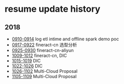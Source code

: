# resume update history

## 2018

* [0910-0914](2018/0914.md) log etl intime and offline spark demo poc
* [0917-0922](2018/0922.md) fineract-cn 选型分析
* [0925-0930](2018/0930.md) fineract-cn-aliyun 
* [1009-1012](2018/1012.md) fineract-cn, DIC
* [1015-1019](2018/1019.md) DIC
* [1022-1026](2018/1026.md) DIC
* [1026-1102](2018/1002.md) Multi-Cloud Proposal
* [1105-1109](2018/1109.md) Multi-Cloud Proposal 
